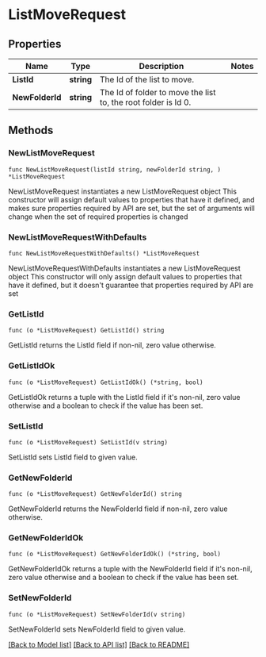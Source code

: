# ListMoveRequest

## Properties

Name | Type | Description | Notes
------------ | ------------- | ------------- | -------------
**ListId** | **string** | The Id of the list to move. | 
**NewFolderId** | **string** | The Id of folder to move the list to, the root folder is Id 0. | 

## Methods

### NewListMoveRequest

`func NewListMoveRequest(listId string, newFolderId string, ) *ListMoveRequest`

NewListMoveRequest instantiates a new ListMoveRequest object
This constructor will assign default values to properties that have it defined,
and makes sure properties required by API are set, but the set of arguments
will change when the set of required properties is changed

### NewListMoveRequestWithDefaults

`func NewListMoveRequestWithDefaults() *ListMoveRequest`

NewListMoveRequestWithDefaults instantiates a new ListMoveRequest object
This constructor will only assign default values to properties that have it defined,
but it doesn't guarantee that properties required by API are set

### GetListId

`func (o *ListMoveRequest) GetListId() string`

GetListId returns the ListId field if non-nil, zero value otherwise.

### GetListIdOk

`func (o *ListMoveRequest) GetListIdOk() (*string, bool)`

GetListIdOk returns a tuple with the ListId field if it's non-nil, zero value otherwise
and a boolean to check if the value has been set.

### SetListId

`func (o *ListMoveRequest) SetListId(v string)`

SetListId sets ListId field to given value.


### GetNewFolderId

`func (o *ListMoveRequest) GetNewFolderId() string`

GetNewFolderId returns the NewFolderId field if non-nil, zero value otherwise.

### GetNewFolderIdOk

`func (o *ListMoveRequest) GetNewFolderIdOk() (*string, bool)`

GetNewFolderIdOk returns a tuple with the NewFolderId field if it's non-nil, zero value otherwise
and a boolean to check if the value has been set.

### SetNewFolderId

`func (o *ListMoveRequest) SetNewFolderId(v string)`

SetNewFolderId sets NewFolderId field to given value.



[[Back to Model list]](../README.md#documentation-for-models) [[Back to API list]](../README.md#documentation-for-api-endpoints) [[Back to README]](../README.md)


